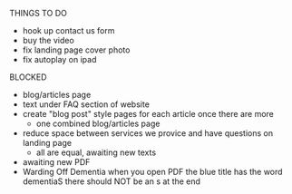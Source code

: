 THINGS TO DO
- hook up contact us form
- buy the video
 - fix landing page cover photo
- fix autoplay on ipad

BLOCKED
- blog/articles page
- text under FAQ section of website
- create "blog post" style pages for each article once there are more
  - one combined blog/articles page
- reduce space between services we provice and have questions on landing page
  - all are equal, awaiting new texts
- awaiting new PDF
 - Warding Off Dementia when you open PDF the blue title has the word dementiaS there should NOT be an s at the end
